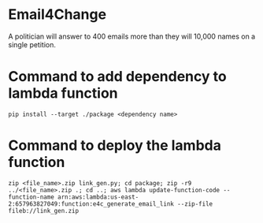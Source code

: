 # Email4Change
A politician will answer to 400 emails more than they will 10,000 names on a single petition.

# Command to add dependency to lambda function
`pip install --target ./package <dependency name>`

# Command to deploy the lambda function
`zip <file_name>.zip link_gen.py; cd package; zip -r9 ../<file_name>.zip .; cd ..; aws lambda update-function-code --function-name arn:aws:lambda:us-east-2:657963827049:function:e4c_generate_email_link --zip-file fileb://link_gen.zip`
